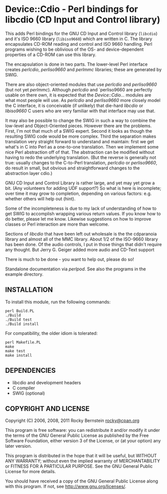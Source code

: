 Device::Cdio - Perl bindings for libcdio (CD Input and Control library)
============================================================================

This adds Perl bindings for the GNU CD Input and Control library
(`libcdio`) and it's ISO 9660 library (`libiso9660`) which are written
in C. The library encapsulates CD-ROM reading and control and ISO 9660
handling. Perl programs wishing to be oblivious of the OS- and
device-dependent properties of a CD-ROM can use this library.

The encapsulation is done in two parts. The lower-level Perl interface
creates _perlcdio_, _perliso9660_ and _perlmmc_ libraries; these
are generated by SWIG.

There are also object-oriented modules that use _perlcdio_ and
_perliso9660_ (but not yet _perlmmc_). Although _perlcdio_ and
`perliso9660 are perfectly usable on there own, it is expected that
the _Device::Cdio..._ modules are what most people will use. As
_perlcdio_ and _perliso9660_ more closely model the C interface, it is
conceivable (if unlikely) that die-hard _libcdio_ or _libiso9660_ C
users who are very familiar with that interface may use that.

It may also be possible to change the SWIG in such a way to combine
the low-level and Object-Oriented pieces. However there are the
problems. First, I'm not that much of a SWIG expert. Second it looks
as though the resulting SWIG code would be more complex. Third the
separation makes translation very straight forward to understand and
maintain: first we get what's in C into Perl as a one-to-one
translation. Then we implement some nice Perl abstraction off of
that. The abstraction can be modified without having to redo the
underlying translation. (But the reverse is generally not true:
usually changes to the C-to-Perl translation, _perlcdio_ or
_perliso9660_, do result in small, but obvious and straightforward
changes to the abstraction layer cdio.)

GNU CD Input and Control Library is rather large, and yet may yet grow
a bit.  (Any volunteers for adding UDF support?) So what is here is
incomplete; over time it may grow to completion, depending on various
factors: e.g. whether others will help out (hint).

Some of the incompleteness is due to my lack of understanding of how
to get SWIG to accomplish wrapping various return values. If you know
how to do better, please let me know. Likewise suggestions on how to
improve classes or Perl interaction are more than welcome.

Sections of _libcdio_ that have been left out wholesale is the the
cdparanoia library and almost all of the MMC library. About 1/2 of the
ISO-9660 library has been done. Of the audio controls, I put in those
things that didn't require any thought. But Jerry G. Geiger added
more audio and CD-Text support

There is much to be done - you want to help out, please do so!

Standalone documentation via _perlpod_. See also the
programs in the example directory.


INSTALLATION
------------

To install this module, run the following commands:

    perl Build.PL
    ./Build
    ./Build test
    ./Build install


For compatibility, the older idiom is tolerated:

    perl Makefile.PL
    make
    make test
    make install


DEPENDENCIES
------------

* libcdio and development headers
* C compiler
* SWIG (optional)


COPYRIGHT AND LICENSE
---------------------

  Copyright (C) 2006, 2008, 2011 Rocky Bernstein <rocky@cpan.org>

  This program is free software: you can redistribute it and/or modify
  it under the terms of the GNU General Public License as published by
  the Free Software Foundation, either version 3 of the License, or
  (at your option) any later version.

  This program is distributed in the hope that it will be useful,
  but WITHOUT ANY WARRANTY; without even the implied warranty of
  MERCHANTABILITY or FITNESS FOR A PARTICULAR PURPOSE.  See the
  GNU General Public License for more details.

  You should have received a copy of the GNU General Public License
  along with this program.  If not, see <http://www.gnu.org/licenses/>.
